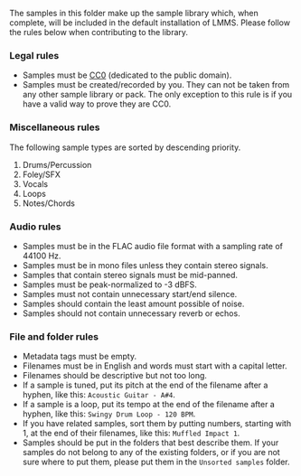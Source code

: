 The samples in this folder make up the sample library which, when complete, will be included in the default installation of LMMS. Please follow the rules below when contributing to the library.

### Legal rules

* Samples must be [CC0](https://creativecommons.org/publicdomain/zero/1.0/) (dedicated to the public domain).
* Samples must be created/recorded by you. They can not be taken from any other sample library or pack. The only exception to this rule is if you have a valid way to prove they are CC0.

### Miscellaneous rules

The following sample types are sorted by descending priority.
  1. Drums/Percussion
  2. Foley/SFX
  3. Vocals
  4. Loops
  5. Notes/Chords

### Audio rules

* Samples must be in the FLAC audio file format with a sampling rate of 44100 Hz.
* Samples must be in mono files unless they contain stereo signals.
* Samples that contain stereo signals must be mid-panned.
* Samples must be peak-normalized to -3 dBFS.
* Samples must not contain unnecessary start/end silence.
* Samples should contain the least amount possible of noise.
* Samples should not contain unnecessary reverb or echos.

### File and folder rules

* Metadata tags must be empty.
* Filenames must be in English and words must start with a capital letter.
* Filenames should be descriptive but not too long.
* If a sample is tuned, put its pitch at the end of the filename after a hyphen, like this: `Acoustic Guitar - A#4`.
* If a sample is a loop, put its tempo at the end of the filename after a hyphen, like this: `Swingy Drum Loop - 120 BPM`.
* If you have related samples, sort them by putting numbers, starting with 1, at the end of their filenames, like this: `Muffled Impact 1`.
* Samples should be put in the folders that best describe them. If your samples do not belong to any of the existing folders, or if you are not sure where to put them, please put them in the `Unsorted samples` folder.
